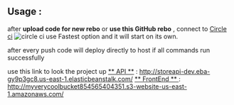 ## Usage :
after **upload code for new rebo** or **use this GitHub rebo** , connect to [Circle ci](https://circleci.com/) ![circle ci](https://img.shields.io/badge/circleci-343434?style=for-the-badge&logo=circleci&logoColor=white) use Fastest option and it will start on its own.

after every push code will deploy directly to host if all commands run successfully

use this link to look the project up
[** API **](http://storeapi-dev.eba-gy9p3gc8.us-east-1.elasticbeanstalk.com/) : http://storeapi-dev.eba-gy9p3gc8.us-east-1.elasticbeanstalk.com/
[** FrontEnd ** ](http://myverycoolbucket854565404351.s3-website-us-east-1.amazonaws.com/) : http://myverycoolbucket854565404351.s3-website-us-east-1.amazonaws.com/
